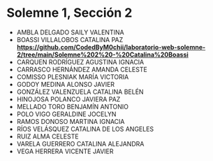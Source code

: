 # Solemne 1, Sección 2
* AMBLA DELGADO SAILY VALENTINA
* BOASSI VILLALOBOS CATALINA PAZ **https://github.com/CodedByM0chii/laboratorio-web-solemne-2/tree/main/Solemne%202%20-%20Catalina%20Boassi**
* CARQUEN RODRÍGUEZ AGUSTINA IGNACIA
* CARRASCO HERNÁNDEZ AMANDA CELESTE
* COMISSO PLESNIAK MARÍA VICTORIA
* GODOY MEDINA ALONSO JAVIER
* GONZÁLEZ VALENZUELA CATALINA BELÉN
* HINOJOSA POLANCO JAVIERA PAZ
* MELLADO TORO BENJAMÍN ANTONIO
* POLO VIGO GERALDINE JOCELYN
* RAMOS DONOSO MARTINA IGNACIA
* RÍOS VELÁSQUEZ CATALINA DE LOS ANGELES
* RUIZ ALMA CELESTE
* VARELA GUERRERO CATALINA ALEJANDRA
* VEGA HERRERA VICENTE JAVIER
